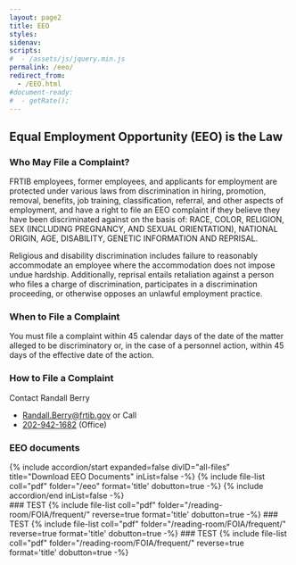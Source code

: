 ```yaml
---
layout: page2
title: EEO
styles:
sidenav:
scripts:
#  - /assets/js/jquery.min.js
permalink: /eeo/
redirect_from:
  - /EEO.html
#document-ready:
#  - getRate();
---
```


## Equal Employment Opportunity (EEO) is the Law

### Who May File a Complaint?

FRTIB employees, former employees, and applicants for employment are protected under various laws from discrimination in hiring, promotion, removal, benefits, job training, classification, referral, and other aspects of employment, and have a right to file an EEO complaint if they believe they have been discriminated against on the basis of: RACE, COLOR, RELIGION, SEX (INCLUDING PREGNANCY, AND SEXUAL ORIENTATION), NATIONAL ORIGIN, AGE, DISABILITY, GENETIC INFORMATION AND REPRISAL.

Religious and disability discrimination includes failure to reasonably accommodate an employee where the accommodation does not impose undue hardship. Additionally, reprisal entails retaliation against a person who files a charge of discrimination, participates in a discrimination proceeding, or otherwise opposes an unlawful employment practice.

### When to File a Complaint

You must file a complaint within 45 calendar days of the date of the matter alleged to be discriminatory or, in the case of a personnel action, within 45 days of the effective date of the action.

### How to File a Complaint

Contact Randall Berry <br>
* <Randall.Berry@frtib.gov> or Call
* <a href="tel:202-942-1682">202-942-1682</a> (Office)



<h3 class="usa-sr-only">EEO documents</h3>
<div class="usa-accordion">
{% include accordion/start expanded=false divID="all-files" title="Download EEO Documents" inList=false -%}
{% include file-list coll="pdf" folder="/eeo" format='title' dobutton=true -%}
{% include accordion/end  inList=false -%}

</div>
### TEST 
{% include file-list coll="pdf" folder="/reading-room/FOIA/frequent/" reverse=true format='title' dobutton=true -%}
### TEST
{% include file-list coll="pdf" folder="/reading-room/FOIA/frequent/" reverse=true format='title' dobutton=true -%}
### TEST
{% include file-list coll="pdf" folder="/reading-room/FOIA/frequent/" reverse=true format='title' dobutton=true -%}
<!-- CONTENT END -->
